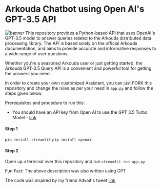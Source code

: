 # Arkouda Chatbot using Open AI's GPT-3.5 API
![banner](https://github.com/narenkhatwani/arkouda-chatbot/blob/main/resources/image.png)
This repository provides a Python-based API that uses OpenAI's GPT-3.5 model to answer queries related to the Arkouda distributed data processing library. The API is based solely on the official Arkouda documentation, and aims to provide accurate and informative responses to a wide range of user questions.

Whether you're a seasoned Arkouda user or just getting started, the Arkouda GPT-3.5 Query API is a convenient and powerful tool for getting the answers you need.


In order to create your own customized Assistant, you can just FORK this repository and change the rules as per your need in `app.py` and follow the steps given below

Prerequisites and procedure to run this:

- You should have an API key from Open AI to use the GPT 3.5 Turbo Model - [link](https://platform.openai.com/)

#### Step 1
`pip install streamlit`
`pip install openai`

#### Step 2
Open up a terminal over this repository and run 
`streamlit run app.py`

Fun Fact: The above description was also written using GPT 

The code was inspired by my friend Advait's tweet [link](https://twitter.com/lifeofadvait/status/1637457907942817793?s=20) 

